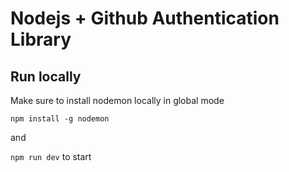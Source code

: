 # Nodejs + Github Authentication Library

## Run locally

Make sure to install nodemon locally in global mode

`npm install -g nodemon`

and

`npm run dev` to start